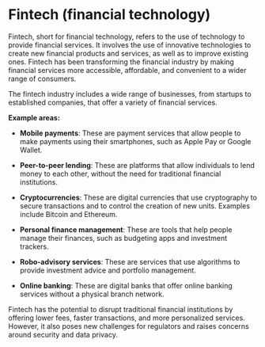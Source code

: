 # Fintech (financial technology)

Fintech, short for financial technology, refers to the use of technology to provide financial services. It involves the use of innovative technologies to create new financial products and services, as well as to improve existing ones. Fintech has been transforming the financial industry by making financial services more accessible, affordable, and convenient to a wider range of consumers.

The fintech industry includes a wide range of businesses, from startups to established companies, that offer a variety of financial services.

**Example areas:**

* **Mobile payments**: These are payment services that allow people to make payments using their smartphones, such as Apple Pay or Google Wallet.

* **Peer-to-peer lending**: These are platforms that allow individuals to lend money to each other, without the need for traditional financial institutions.

* **Cryptocurrencies**: These are digital currencies that use cryptography to secure transactions and to control the creation of new units. Examples include Bitcoin and Ethereum.

* **Personal finance management**: These are tools that help people manage their finances, such as budgeting apps and investment trackers.

* **Robo-advisory services**: These are services that use algorithms to provide investment advice and portfolio management.

* **Online banking**: These are digital banks that offer online banking services without a physical branch network.

Fintech has the potential to disrupt traditional financial institutions by offering lower fees, faster transactions, and more personalized services. However, it also poses new challenges for regulators and raises concerns around security and data privacy.

